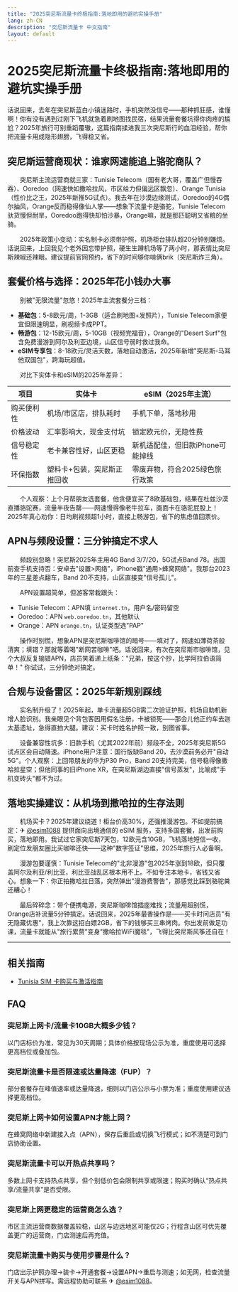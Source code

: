```yaml
---
title: "2025突尼斯流量卡终极指南:落地即用的避坑实操手册"
lang: zh-CN
description: "突尼斯流量卡 中文指南"
layout: default
---
```

# 2025突尼斯流量卡终极指南:落地即用的避坑实操手册

话说回来，去年在突尼斯蓝白小镇迷路时，手机突然没信号——那种抓狂感，谁懂啊！你有没有遇到过刚下飞机就急着刷地图找民宿，结果流量套餐坑得你肉疼的尴尬？2025年旅行可别重蹈覆辙，这篇指南揉进我三次突尼斯行的血泪经验，帮你把流量卡用成隐形翅膀，飞得稳又省。

## 突尼斯运营商现状：谁家网速能追上骆驼商队？

　　突尼斯主流运营商就三家：Tunisie Telecom（国有老大哥，覆盖广但慢吞吞）、Ooredoo（网速快如撒哈拉风，市区给力但偏远区飘忽）、Orange Tunisia（性价比之王，2025年新推5G试点）。我去年在沙漠边缘测试，Ooredoo的4G偶尔抽风，Orange反而稳得像仙人掌——想象下流量卡是骆驼，Tunisie Telecom驮货慢但耐旱，Ooredoo跑得快却怕沙暴，Orange嘛，就是那匹聪明又省粮的坐骑。

　　2025年政策小变动：实名制卡必须带护照，机场柜台排队超20分钟别嫌烦。话说回来，上回我见个老外因忘带护照，硬生生蹲机场等了两小时，那表情比突尼斯辣椒还辣眼。建议提前官网预约，省下的时间够你啃俩brik（突尼斯炸三角）。

## 套餐价格与选择：2025年花小钱办大事

　　别被"无限流量"忽悠！2025年主流套餐分三档：
- **基础包**：5-8欧元/周，1-3GB（适合刷地图+发照片），Tunisie Telecom家便宜但限速明显，刷视频卡成PPT。
- **畅游包**：12-15欧元/周，5-10GB（视频党福音），Orange的"Desert Surf"包含免费漫游到阿尔及利亚边境，山区信号弱时救过我命。
- **eSIM专享包**：8-18欧元/灵活天数，落地自动激活，2025年新增"突尼斯-马耳他双国包"，跨海玩超值。

　　对比下实体卡和eSIM的2025年差异：

| 项目          | 实体卡                     | eSIM（2025年主流）         |
|---------------|---------------------------|--------------------------|
| 购买便利性    | 机场/市区店，排队耗时      | 手机下单，落地秒用        |
| 价格波动      | 汇率影响大，现金支付坑      | 锁定欧元价，无隐性费      |
| 信号稳定性    | 老卡兼容性好，山区更稳      | 新机适配佳，但旧款iPhone可能掉线 |
| 环保指数      | 塑料卡+包装，突尼斯正推回收 | 零废弃物，符合2025绿色旅行政策 |

　　个人观察：上个月帮朋友选套餐，他贪便宜买了8欧基础包，结果在杜兹沙漠直播骆驼赛，流量半夜告罄——网速慢得像老牛拉车，画面卡在骆驼屁股上！2025年真心劝你：日均刷视频超1小时，直接上畅游包，省下的焦虑值回票价。

## APN与频段设置：三分钟搞定不求人

　　频段别忽略！突尼斯2025年主用4G Band 3/7/20，5G试点Band 78。出国前查手机支持否：安卓去"设置>网络"，iPhone戳"通用>蜂窝网络"。我那台2023年的三星差点翻车，Band 20不支持，山区直接变"信号孤儿"。

　　APN设置超简单，但游客常栽跟头：
- Tunisie Telecom：APN填 `internet.tn`，用户名/密码留空
- Ooredoo：APN `web.ooredoo.tn`，其他默认
- Orange：APN `orange.tn`，认证类型选"PAP"

　　操作时别慌，想象APN是突尼斯咖啡馆的暗号——填对了，网速如薄荷茶般清爽；填错？那就等着喝"断网苦咖啡"吧。话说回来，有次在突尼斯市咖啡馆，见个大叔反复输错APN，店员笑着递上纸条："兄弟，按这个抄，比学阿拉伯语简单！" 你试试，三分钟绝对搞定。

## 合规与设备雷区：2025年新规别踩线

　　实名制升级了！2025年起，单卡流量超5GB需二次验证护照，机场自助机新增人脸识别。我亲眼见个背包客因用假名注册，卡被锁死——那会儿他正约车去迦太基遗址，急得直拍大腿。建议：买卡时姓名护照一致，别图省事。

　　设备兼容性坑多：旧款手机（尤其2022年前）频段不全，2025年突尼斯5G试点区会自动降速。iPhone用户注意：国行版缺Band 20，去沙漠前务必开"自动5G"。个人观察：上回带朋友的华为P30 Pro，Band 20支持完美，信号稳得像撒哈拉星空；但他同事的旧iPhone XR，在突尼斯湖边直接"信号蒸发"，比喻成"手机变砖头"都不为过。

## 落地实操建议：从机场到撒哈拉的生存法则

　　机场买卡？2025年建议绕道！柜台价高30%，还强推漫游包。不如提前搞定：✈ [@esim1088](https://t.me/s/esim1088) 提供面向出境通信的 eSIM 服务，支持多国套餐，出发前购买，落地即用。我试过它家突尼斯7天包，12欧元含10GB，飞机落地短信一收，刷定位发朋友圈比买咖啡还快——这种"数字签证"思维，2025年旅行人必备啊。

　　漫游包要谨慎：Tunisie Telecom的"北非漫游"包2025年涨到18欧，但只覆盖阿尔及利亚/利比亚，利比亚战乱区根本用不上。不如专注本地卡，省钱又省心。想象一下：你正拍撒哈拉日落，突然弹出"漫游费警告"，那感觉比踩到骆驼粪还糟心！

　　最后碎碎念：带个便携电源，突尼斯咖啡馆插座难找；流量用超别慌，Orange店补流量5分钟搞定。话说回来，2025年最香操作是——买卡时问店员"有无隐藏优惠"，我上次靠这招白嫖2GB，省下的钱够买三串烤肉。你出发前做足功课，流量卡就能从"旅行累赘"变身"撒哈拉WiFi魔毯"，飞得比突尼斯风筝还自在！

<!-- crosslink -->
---

## 相关指南

- [Tunisia SIM 卡购买与激活指南](https://faciylike.github.io/tunisia-sim-guides)

<!-- BEGIN_TUNISIA_FAQ -->
## FAQ

### 突尼斯上网卡/流量卡10GB大概多少钱？
以门店标价为准，常见为30天周期；具体价格按现场公示为准，重度使用可选择更高档位或叠加包。

### 突尼斯流量卡是否限速或达量降速（FUP）？
部分套餐存在峰值速率或达量降速，细则以门店公示与小票为准；重度使用建议选择更高档位。

### 突尼斯上网卡如何设置APN才能上网？
在蜂窝网络中新建接入点（APN），保存后重启或切换飞行模式；如不清楚可到门店协助设置。

### 突尼斯流量卡可以开热点共享吗？
多数上网卡支持热点共享，但个别低价包会限制共享或限速；购买时确认“热点共享/流量共享”是否受限。

### 突尼斯上网更稳定的运营商怎么选？
市区主流运营商数据覆盖较稳，山区与边远地区可能仅2G；行程含山区可优先覆盖更广的运营商，门店测速后再充值。

### 突尼斯流量卡购买与使用步骤是什么？
门店出示护照办理→装卡→开通套餐→设置APN→重启与测速；如无网，检查流量开关与APN拼写。需远程协助可联系 ✈ [@esim1088](https://t.me/s/esim1088)。

<script type="application/ld+json">
{"@context": "https://schema.org", "@type": "FAQPage", "mainEntity": [{"@type": "Question", "name": "突尼斯上网卡/流量卡10GB大概多少钱？", "acceptedAnswer": {"@type": "Answer", "text": "以门店标价为准，常见为30天周期；具体价格按现场公示为准，重度使用可选择更高档位或叠加包。"}}, {"@type": "Question", "name": "突尼斯流量卡是否限速或达量降速（FUP）？", "acceptedAnswer": {"@type": "Answer", "text": "部分套餐存在峰值速率或达量降速，细则以门店公示与小票为准；重度使用建议选择更高档位。"}}, {"@type": "Question", "name": "突尼斯上网卡如何设置APN才能上网？", "acceptedAnswer": {"@type": "Answer", "text": "在蜂窝网络中新建接入点（APN），保存后重启或切换飞行模式；如不清楚可到门店协助设置。"}}, {"@type": "Question", "name": "突尼斯流量卡可以开热点共享吗？", "acceptedAnswer": {"@type": "Answer", "text": "多数上网卡支持热点共享，但个别低价包会限制共享或限速；购买时确认“热点共享/流量共享”是否受限。"}}, {"@type": "Question", "name": "突尼斯上网更稳定的运营商怎么选？", "acceptedAnswer": {"@type": "Answer", "text": "市区主流运营商数据覆盖较稳，山区与边远地区可能仅2G；行程含山区可优先覆盖更广的运营商，门店测速后再充值。"}}, {"@type": "Question", "name": "突尼斯流量卡购买与使用步骤是什么？", "acceptedAnswer": {"@type": "Answer", "text": "门店出示护照办理→装卡→开通套餐→设置APN→重启与测速；如无网，检查流量开关与APN拼写。需远程协助可联系 ✈ @esim1088。"}}]}
</script>
<!-- END_TUNISIA_FAQ -->
